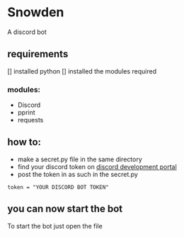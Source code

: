 # Snowden
A discord bot

## requirements
[] installed python
[] installed the modules required

### modules:
- Discord
- pprint
- requests


## how to:
- make a secret.py file in the same directory
- find your discord token on [discord development portal]( https://discord.com/developers)
- post the token in as such in the secret.py
```
token = "YOUR DISCORD BOT TOKEN"
```

## you can now start the bot
To start the bot just open the file
